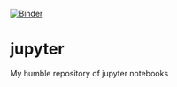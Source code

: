 [![Binder](https://mybinder.org/badge_logo.svg)](https://mybinder.org/v2/gh/mbercx/jupyter/master)

# jupyter
My humble repository of jupyter notebooks
